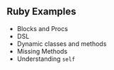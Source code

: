 ## Ruby Examples

* Blocks and Procs
* DSL
* Dynamic classes and methods
* Missing Methods
* Understanding `self`